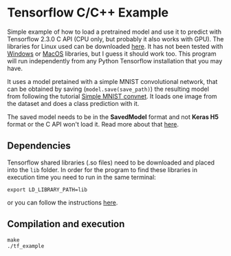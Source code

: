 # Tensorflow C/C++ Example

Simple example of how to load a pretrained model and use it to predict with Tensorflow 2.3.0 C API (CPU only, but probably it also works with GPU). The libraries for Linux used can be downloaded [here](https://storage.googleapis.com/tensorflow/libtensorflow/libtensorflow-cpu-linux-x86_64-2.3.0.tar.gz). It has not been tested with [Windows](https://storage.googleapis.com/tensorflow/libtensorflow/libtensorflow-cpu-windows-x86_64-2.3.0.zip) or [MacOS](https://storage.googleapis.com/tensorflow/libtensorflow/libtensorflow-cpu-darwin-x86_64-2.3.0.tar.gz) libraries, but I guess it should work too. This program will run independently from any Python Tensorflow installation that you may have.

It uses a model pretained with a simple MNIST convolutional network, that can be obtained by saving (`model.save(save_path)`) the resulting model from following the tutorial [Simple MNIST convnet](https://keras.io/examples/vision/mnist_convnet/). It loads one image from the dataset and does a class prediction with it.

The saved model needs to be in the **SavedModel** format and not **Keras H5** format or the C API won't load it. Read more about that [here](https://www.tensorflow.org/guide/keras/save_and_serialize).

## Dependencies
Tensorflow shared libraries (.so files) need to be downloaded and placed into the `lib` folder. In order for the program to find these libraries in execution time you need to run in the same terminal:
```
export LD_LIBRARY_PATH=lib
```
or you can follow the instructions [here](https://www.tensorflow.org/install/lang_c).

## Compilation and execution
```
make
./tf_example
```